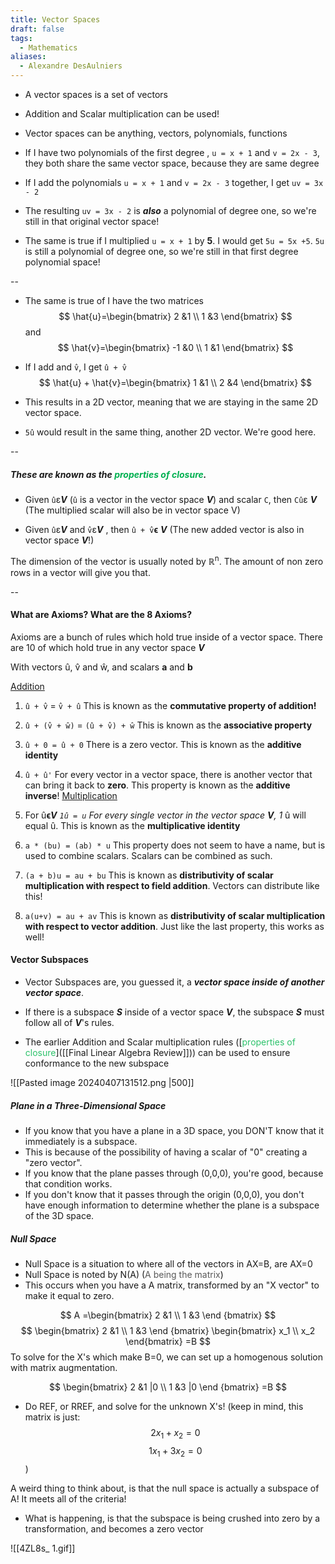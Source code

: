 ```yaml
---
title: Vector Spaces
draft: false
tags:
  - Mathematics
aliases:
  - Alexandre DesAulniers
---
```

- A vector spaces is a set of vectors 

- Addition and Scalar multiplication can be used!

- Vector spaces can be anything, vectors, polynomials, functions

- If I have two polynomials of the first degree , `u = x + 1` and `v = 2x - 3`, they both share the same vector space, because they are same degree 

- If I add the polynomials `u = x + 1` and `v = 2x - 3` together, I get `uv = 3x - 2` 

- The resulting `uv = 3x - 2` is ***also*** a polynomial of degree one, so we're still in that original vector space!

- The same is true if I multiplied `u = x + 1` by **5**. I would get `5u = 5x +5`. `5u` is still a polynomial of degree one, so we're still in that first degree polynomial space!

--

- The same is true of I have the two matrices 
$$
\hat{u}=\begin{bmatrix}
2 &1 \\
1 &3
\end{bmatrix}
$$
and
 $$
\hat{v}=\begin{bmatrix}
-1 &0 \\
1 &1
\end{bmatrix}
$$
- If I add  and `v̂`, I get `û + v̂`
 $$
\hat{u} + \hat{v}=\begin{bmatrix}
1 &1 \\
2 &4
\end{bmatrix}
$$

- This results in a 2D vector, meaning that we are staying in the same 2D vector space. 
- `5û` would result in the same thing, another 2D vector. We're good here.

--
##### **These are known as the <font color="#00b050">properties of closure</font>**. 
- Given `û`ε***V*** (`û` is a vector in the vector space ***V***)  and scalar `C`, then `Cû`ε ***V***  (The multiplied scalar will also be in vector space V)

-  Given `û`ε***V***  and `v̂`ε***V***  , then `û + v̂`**ϵ** ***V***  (The new added vector is also in vector space ***V***!)

The dimension of the vector is usually noted by ℝ<sup>n</sup>. The amount of non zero rows in a vector will give you that.

--
#### What are Axioms? What are the 8 Axioms? 

Axioms are a bunch of rules which hold true inside of a vector space. There are 10 of  which hold true in any vector space ***V***

With vectors û, v̂ and ŵ, and scalars **a** and **b**

<u>Addition</u>
1)  `û + v̂` = `v̂ + û`                               This is known as the **commutative property of addition!** 

2) `û + (v̂ + ŵ)` = `(û + v̂) + ŵ`          This is known as the **associative property**

3) `û + 0 = û + 0`                                 There is a zero vector. This is known as the **additive                                                                                identity**

4) `û + û'`                                              For every vector in a vector space, there is another                                                                                  vector that can bring it back to **zero**. This property is                                                                               known as the **additive inverse**! 
<u>Multiplication</u>
5) For û**ϵ******V*** `1û = u`                                 For every single vector in the vector space ***V***,  1* û will                                                                            equal û. This is known as the **multiplicative identity** 

6) `a * (bu) = (ab) * u`                     This property does not seem to have a name, but is used                                                                         to combine scalars. Scalars can be combined as such.

7) `(a + b)u = au + bu`                       This is known as **distributivity of scalar multiplication                                                                             with respect to field addition**. Vectors can distribute like                                                                        this!

8) `a(u+v) = au + av`                           This is known as **distributivity of scalar multiplication                                                                             with respect to vector addition**. Just like the last                                                                                     property, this works as well!  

#### Vector Subspaces

- Vector Subspaces are, you guessed it, a ***vector space inside of another vector space***.

- If there is a subspace ***S*** inside of a vector space ***V***, the subspace ***S*** must follow all of ***V***'s rules.

- The earlier Addition and Scalar multiplication rules ([<font color="#2DC26B">properties of closure</font>]([[Final Linear Algebra Review]])) can be used to ensure conformance to the new subspace

![[Pasted image 20240407131512.png |500]]

##### Plane in a Three-Dimensional Space

- If you know that you have a plane in a 3D space, you DON'T know that it immediately is a subspace. 
- This is because of the possibility of having a scalar of "0" creating a "zero vector". 
- If you know that the plane passes through (0,0,0), you're good, because that condition works. 
- If you don't know that it passes through the origin (0,0,0), you don't have enough information to determine whether the plane is a subspace of the 3D space. 

##### Null Space

- Null Space is a situation to where all of the vectors in AX=B, are AX=0 
- Null Space is noted by N(A) (<font color="#595959">A being the matrix</font>)
- This occurs when you have a A matrix, transformed by an "X vector" to make it equal to zero. 

$$
A =\begin{bmatrix}
2 &1 \\
1 &3
\end
{bmatrix}
$$
$$
\begin{bmatrix}
2 &1 \\
1 &3
\end
{bmatrix}
\begin{bmatrix}
x_1 \\
x_2
\end{bmatrix} =B
$$
To solve for the X's which make B=0, we can set up a homogenous solution with matrix augmentation.

$$
\begin{bmatrix}
2 &1 |0 \\
1 &3 |0
\end
{bmatrix}
=B
$$

- Do REF, or RREF, and solve for the unknown X's!
(keep in mind, this matrix is just:
$$
2x_1 + x_2 = 0
$$
$$
1x_1 + 3x_2 = 0
$$
)

A weird thing to think about, is that the null space is actually a subspace of A! It meets all of the criteria! 

- What is happening, is that the subspace is being crushed into zero by a transformation, and becomes a zero vector 

 ![[4ZL8s_ 1.gif]]
